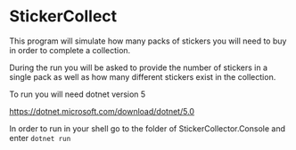 # StickerCollect

This program will simulate how many packs of stickers you will need to buy in order to complete a collection.

During the run you will be asked to provide the number of stickers in a single pack as well as how many different stickers exist in the collection.

To run you will need dotnet version 5

https://dotnet.microsoft.com/download/dotnet/5.0

In order to run in your shell go to the folder of StickerCollector.Console
and enter 
```dotnet run```
